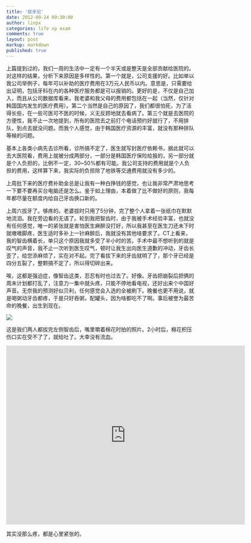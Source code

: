 ```yaml
---
title: '拔牙记'
date: 2012-09-24 09:30:00
author: linpx
categories: life xp exam
comments: true
layout: post
markup: markdown
published: true
---
```

上篇提到过的，我们一周的生活中一定有一个半天或是整天是全部贡献给医院的。对这样的结果，分析下来原因是多样性的。第一个就是，公司支援的好。比如单以我公司举例子，每年可以补助的医疗费用在3万元人民币以内。意思是，只需要给出证明，包括牙科在内的各种医疗服务都是可以报销的。更好的是，不仅是自己加入，而且从公司数据库看来，我老婆和我父母的费用都包括在一起（当然，仅针对韩国国内发生的医疗费用）。第二个当然是自己的原因了，我们都很怕死，为了活得长些，在一些可医可不医的时候，义无反顾地就去看病了。第三个就是去医院的方便性，我不止一次地提到，所有的医院去之前打个电话预约好就行了，不用排队，到点去就没问题。而我个人感觉，由于韩国医疗资源的丰富，就没有那种排队等候的问题。

基本上各类小病先去诊所看，诊所搞不定了，医生就写封医疗依赖书，据此就可以去大医院看，费用上就被分成两部分，一部分是韩国医疗保险给报的，另一部分就是个人负担的，比例不一定，30~50%都有可能。我公司支持的费用就是个人负担的费用，这样算下来，我实际的负担除了地铁等交通费用就没有多少的。

上周批下来的医疗费补助金总是让我有一种白挣钱的感觉，也让我非常严肃地思考一下要不要再买台电脑还是怎么。鉴于如上理由，本着做了比不做好的原则，我每年都尽量在额度内给自己牙齿换口新的。

上周六拔牙了。够疼的。老婆拔时只用了5分钟，完了整个人拿着一张纸巾在默默地流泪。我在旁边看的无语了。轮到我把智齿时，由于我被手术经验丰富，也就没有任何感觉，唯一的紧张就是害怕医生麻醉没打好，所以我甚至在医生刀还未下时就嗷嗷脚疼，医生适时多补上一针麻醉后，我就没有其他啥要求了。CT上看来，我的智齿横着长，单只这个原因我就多受了半小时的苦。手术中最不想听到的就是叹气的声音，我不止一次听到医生叹气，顿时让我生出向医生道歉的冲动，牙齿长歪了，给您添麻烦了，实在对不起。完了看拔下来的牙齿就明了了，那个牙已经是四分五裂了，整颗搞不定了，所以得切碎出来。

唉，这都是强迫症，像智齿这类，忍忍有时也过去了。好像。牙齿把崩裂后把俩的周末计划都打乱了，注意力一集中就头疼，只能不停地看电视，还好出来个中国好声音。无奈我的预测好似贝利，任何感觉会入选的全被刷下。晚餐也更不用说，就是喝粥动牙齿都疼，于是只好吞粥，配罐头，因为啥都吃不了啊。事后被誉为最苦命的晚餐，出生到现在。

![]( http://farm9.staticflickr.com/8175/8017883611_e7311bc16d_z.jpg)

这是我们两人都拔完左侧智齿后，嘴里嚼着棉花时拍的照片。2小时后，棉花积压伤口实在受不了了，就给吐了。大幸没有流血。

<iframe width="640" height="480" src="
http://www.youtube.com/embed/CAQkxtPprhY" frameborder="0"
allowfullscreen></iframe>

其实没那么疼，都是心里紧张的。
